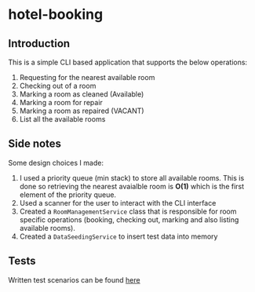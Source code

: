 # hotel-booking

## Introduction

This is a simple CLI based application that supports the below operations:

1. Requesting for the nearest available room
2. Checking out of a room
3. Marking a room as cleaned (Available)
4. Marking a room for repair
5. Marking a room as repaired (VACANT)
6. List all the available rooms

## Side notes

Some design choices I made:

1. I used a priority queue (min stack) to store all available rooms. This is done so retrieving the nearest avaialble room is **O(1)** which is the first element of the priority queue.
2. Used a scanner for the user to interact with the CLI interface
3. Created a `RoomManagementService` class that is responsible for room specific operations (booking, checking out, marking and also listing available rooms).
4. Created a `DataSeedingService` to insert test data into memory

## Tests

Written test scenarios can be found [here](https://github.com/johnnyleejy/hotel-booking/blob/master/com/Tests/RoomManagementServiceTest.java)
